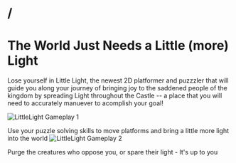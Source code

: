 # /
# The World Just Needs a Little (more) Light

Lose yourself in Little Light, the newest 2D platformer and puzzzler that will guide you along your journey of bringing joy to the saddened people of the kingdom by spreading Light throughout the Castle -- a place that you will need to accurately manuever to acomplish your goal!

![LittleLight Gameplay 1](https://i.ibb.co/tYN1DNC/littlelight-gameplay.png)

Use your puzzle solving skills to move platforms and bring a little more light into the world
![LittleLight Gameplay 2](https://i.ibb.co/0YLFs9P/littlelight-gameplay-2.png)

Purge the creatures who oppose you, or spare their light - It's up to you
